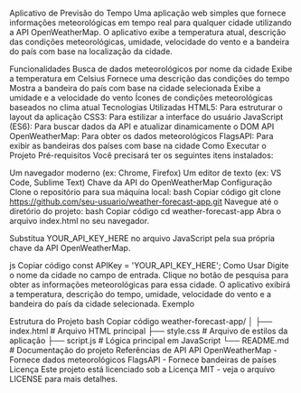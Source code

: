 Aplicativo de Previsão do Tempo
Uma aplicação web simples que fornece informações meteorológicas em tempo real para qualquer cidade utilizando a API OpenWeatherMap. O aplicativo exibe a temperatura atual, descrição das condições meteorológicas, umidade, velocidade do vento e a bandeira do país com base na localização da cidade.

Funcionalidades
Busca de dados meteorológicos por nome da cidade
Exibe a temperatura em Celsius
Fornece uma descrição das condições do tempo
Mostra a bandeira do país com base na cidade selecionada
Exibe a umidade e a velocidade do vento
Ícones de condições meteorológicas baseados no clima atual
Tecnologias Utilizadas
HTML5: Para estruturar o layout da aplicação
CSS3: Para estilizar a interface do usuário
JavaScript (ES6): Para buscar dados da API e atualizar dinamicamente o DOM
API OpenWeatherMap: Para obter os dados meteorológicos
FlagsAPI: Para exibir as bandeiras dos países com base na cidade
Como Executar o Projeto
Pré-requisitos
Você precisará ter os seguintes itens instalados:

Um navegador moderno (ex: Chrome, Firefox)
Um editor de texto (ex: VS Code, Sublime Text)
Chave da API do OpenWeatherMap
Configuração
Clone o repositório para sua máquina local:
bash
Copiar código
git clone https://github.com/seu-usuario/weather-forecast-app.git
Navegue até o diretório do projeto:
bash
Copiar código
cd weather-forecast-app
Abra o arquivo index.html no seu navegador.

Substitua YOUR_API_KEY_HERE no arquivo JavaScript pela sua própria chave da API OpenWeatherMap.

js
Copiar código
const APIKey = 'YOUR_API_KEY_HERE';
Como Usar
Digite o nome da cidade no campo de entrada.
Clique no botão de pesquisa para obter as informações meteorológicas para essa cidade.
O aplicativo exibirá a temperatura, descrição do tempo, umidade, velocidade do vento e a bandeira do país da cidade selecionada.
Exemplo

Estrutura do Projeto
bash
Copiar código
weather-forecast-app/
│
├── index.html            # Arquivo HTML principal
├── style.css             # Arquivo de estilos da aplicação
├── script.js             # Lógica principal em JavaScript
└── README.md             # Documentação do projeto
Referências de API
API OpenWeatherMap - Fornece dados meteorológicos
FlagsAPI - Fornece bandeiras de países
Licença
Este projeto está licenciado sob a Licença MIT - veja o arquivo LICENSE para mais detalhes.